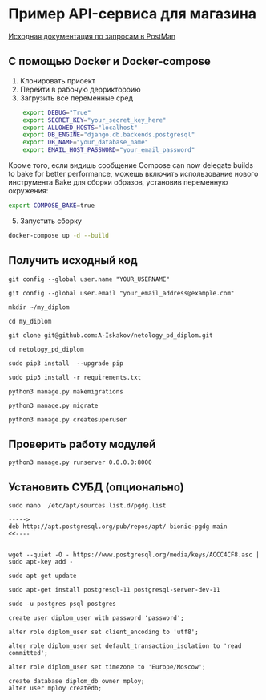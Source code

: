 # Пример API-сервиса для магазина

[Исходная документация по запросам в PostMan](https://documenter.getpostman.com/view/5037826/SVfJUrSc) 

## С помощью Docker и Docker-compose

1. Клонировать приоект
2. Перейти в рабочую дерриктороию
3. Загрузить все переменные сред
```bash
    export DEBUG="True"
    export SECRET_KEY="your_secret_key_here"
    export ALLOWED_HOSTS="localhost"
    export DB_ENGINE="django.db.backends.postgresql"
    export DB_NAME="your_database_name"
    export EMAIL_HOST_PASSWORD="your_email_password"
```
Кроме того, если видишь сообщение Compose can now delegate builds to bake for better performance,
можешь включить использование нового инструмента Bake для сборки образов, установив переменную окружения:
```bash
export COMPOSE_BAKE=true
```
5.  Запустить сборку
```bash
docker-compose up -d --build
``` 


## **Получить исходный код**

    git config --global user.name "YOUR_USERNAME"
    
    git config --global user.email "your_email_address@example.com"
    
    mkdir ~/my_diplom
    
    cd my_diplom
    
    git clone git@github.com:A-Iskakov/netology_pd_diplom.git
    
    cd netology_pd_diplom
    
    sudo pip3 install  --upgrade pip
    
    sudo pip3 install -r requirements.txt
    
    python3 manage.py makemigrations
     
    python3 manage.py migrate
    
    python3 manage.py createsuperuser    
    
 
## **Проверить работу модулей**
    
    
    python3 manage.py runserver 0.0.0.0:8000


## **Установить СУБД (опционально)**

    sudo nano  /etc/apt/sources.list.d/pgdg.list
    
    ----->
    deb http://apt.postgresql.org/pub/repos/apt/ bionic-pgdg main
    <<----
    
    
    wget --quiet -O - https://www.postgresql.org/media/keys/ACCC4CF8.asc | sudo apt-key add -
    
    sudo apt-get update
    
    sudo apt-get install postgresql-11 postgresql-server-dev-11
    
    sudo -u postgres psql postgres
    
    create user diplom_user with password 'password';
    
    alter role diplom_user set client_encoding to 'utf8';
    
    alter role diplom_user set default_transaction_isolation to 'read committed';
    
    alter role diplom_user set timezone to 'Europe/Moscow';
    
    create database diplom_db owner mploy;
    alter user mploy createdb;

    
   
